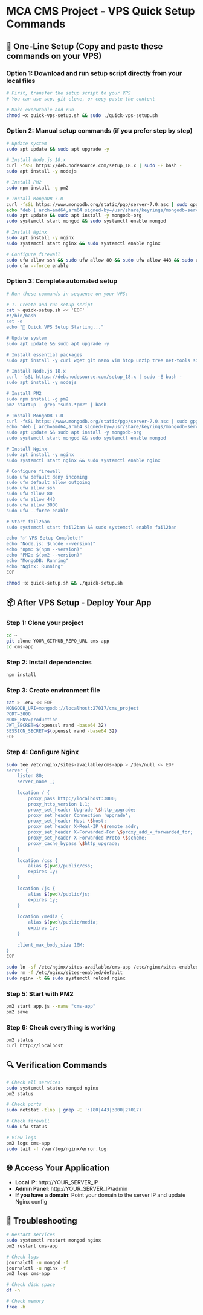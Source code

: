 # MCA CMS Project - VPS Quick Setup Commands

## 🚀 One-Line Setup (Copy and paste these commands on your VPS)

### Option 1: Download and run setup script directly from your local files
```bash
# First, transfer the setup script to your VPS
# You can use scp, git clone, or copy-paste the content

# Make executable and run
chmod +x quick-vps-setup.sh && sudo ./quick-vps-setup.sh
```

### Option 2: Manual setup commands (if you prefer step by step)
```bash
# Update system
sudo apt update && sudo apt upgrade -y

# Install Node.js 18.x
curl -fsSL https://deb.nodesource.com/setup_18.x | sudo -E bash -
sudo apt install -y nodejs

# Install PM2
sudo npm install -g pm2

# Install MongoDB 7.0
curl -fsSL https://www.mongodb.org/static/pgp/server-7.0.asc | sudo gpg -o /usr/share/keyrings/mongodb-server-7.0.gpg --dearmor
echo "deb [ arch=amd64,arm64 signed-by=/usr/share/keyrings/mongodb-server-7.0.gpg ] https://repo.mongodb.org/apt/ubuntu jammy/mongodb-org/7.0 multiverse" | sudo tee /etc/apt/sources.list.d/mongodb-org-7.0.list
sudo apt update && sudo apt install -y mongodb-org
sudo systemctl start mongod && sudo systemctl enable mongod

# Install Nginx
sudo apt install -y nginx
sudo systemctl start nginx && sudo systemctl enable nginx

# Configure firewall
sudo ufw allow ssh && sudo ufw allow 80 && sudo ufw allow 443 && sudo ufw allow 3000
sudo ufw --force enable
```

### Option 3: Complete automated setup
```bash
# Run these commands in sequence on your VPS:

# 1. Create and run setup script
cat > quick-setup.sh << 'EOF'
#!/bin/bash
set -e
echo "🚀 Quick VPS Setup Starting..."

# Update system
sudo apt update && sudo apt upgrade -y

# Install essential packages
sudo apt install -y curl wget git nano vim htop unzip tree net-tools software-properties-common apt-transport-https ca-certificates gnupg lsb-release ufw fail2ban build-essential certbot python3-certbot-nginx

# Install Node.js 18.x
curl -fsSL https://deb.nodesource.com/setup_18.x | sudo -E bash -
sudo apt install -y nodejs

# Install PM2
sudo npm install -g pm2
pm2 startup | grep "sudo.*pm2" | bash

# Install MongoDB 7.0
curl -fsSL https://www.mongodb.org/static/pgp/server-7.0.asc | sudo gpg -o /usr/share/keyrings/mongodb-server-7.0.gpg --dearmor
echo "deb [ arch=amd64,arm64 signed-by=/usr/share/keyrings/mongodb-server-7.0.gpg ] https://repo.mongodb.org/apt/ubuntu jammy/mongodb-org/7.0 multiverse" | sudo tee /etc/apt/sources.list.d/mongodb-org-7.0.list
sudo apt update && sudo apt install -y mongodb-org
sudo systemctl start mongod && sudo systemctl enable mongod

# Install Nginx
sudo apt install -y nginx
sudo systemctl start nginx && sudo systemctl enable nginx

# Configure firewall
sudo ufw default deny incoming
sudo ufw default allow outgoing
sudo ufw allow ssh
sudo ufw allow 80
sudo ufw allow 443
sudo ufw allow 3000
sudo ufw --force enable

# Start fail2ban
sudo systemctl start fail2ban && sudo systemctl enable fail2ban

echo "✅ VPS Setup Complete!"
echo "Node.js: $(node --version)"
echo "npm: $(npm --version)"
echo "PM2: $(pm2 --version)"
echo "MongoDB: Running"
echo "Nginx: Running"
EOF

chmod +x quick-setup.sh && ./quick-setup.sh
```

## 📦 After VPS Setup - Deploy Your App

### Step 1: Clone your project
```bash
cd ~
git clone YOUR_GITHUB_REPO_URL cms-app
cd cms-app
```

### Step 2: Install dependencies
```bash
npm install
```

### Step 3: Create environment file
```bash
cat > .env << EOF
MONGODB_URI=mongodb://localhost:27017/cms_project
PORT=3000
NODE_ENV=production
JWT_SECRET=$(openssl rand -base64 32)
SESSION_SECRET=$(openssl rand -base64 32)
EOF
```

### Step 4: Configure Nginx
```bash
sudo tee /etc/nginx/sites-available/cms-app > /dev/null << EOF
server {
    listen 80;
    server_name _;
    
    location / {
        proxy_pass http://localhost:3000;
        proxy_http_version 1.1;
        proxy_set_header Upgrade \$http_upgrade;
        proxy_set_header Connection 'upgrade';
        proxy_set_header Host \$host;
        proxy_set_header X-Real-IP \$remote_addr;
        proxy_set_header X-Forwarded-For \$proxy_add_x_forwarded_for;
        proxy_set_header X-Forwarded-Proto \$scheme;
        proxy_cache_bypass \$http_upgrade;
    }
    
    location /css {
        alias $(pwd)/public/css;
        expires 1y;
    }
    
    location /js {
        alias $(pwd)/public/js;
        expires 1y;
    }
    
    location /media {
        alias $(pwd)/public/media;
        expires 1y;
    }
    
    client_max_body_size 10M;
}
EOF

sudo ln -sf /etc/nginx/sites-available/cms-app /etc/nginx/sites-enabled/
sudo rm -f /etc/nginx/sites-enabled/default
sudo nginx -t && sudo systemctl reload nginx
```

### Step 5: Start with PM2
```bash
pm2 start app.js --name "cms-app"
pm2 save
```

### Step 6: Check everything is working
```bash
pm2 status
curl http://localhost
```

## 🔍 Verification Commands

```bash
# Check all services
sudo systemctl status mongod nginx
pm2 status

# Check ports
sudo netstat -tlnp | grep -E ':(80|443|3000|27017)'

# Check firewall
sudo ufw status

# View logs
pm2 logs cms-app
sudo tail -f /var/log/nginx/error.log
```

## 🌐 Access Your Application

- **Local IP**: http://YOUR_SERVER_IP
- **Admin Panel**: http://YOUR_SERVER_IP/admin
- **If you have a domain**: Point your domain to the server IP and update Nginx config

## 🔧 Troubleshooting

```bash
# Restart services
sudo systemctl restart mongod nginx
pm2 restart cms-app

# Check logs
journalctl -u mongod -f
journalctl -u nginx -f
pm2 logs cms-app

# Check disk space
df -h

# Check memory
free -h
```
